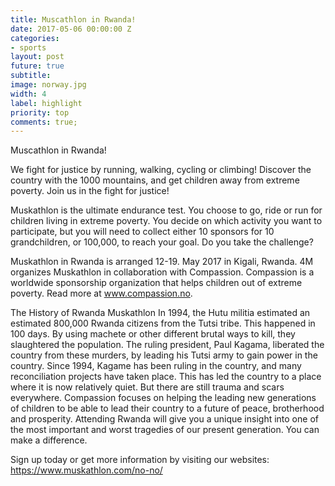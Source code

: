 ```yaml
---
title: Muscathlon in Rwanda!
date: 2017-05-06 00:00:00 Z
categories:
- sports
layout: post
future: true
subtitle: 
image: norway.jpg
width: 4
label: highlight
priority: top
comments: true;
---
```


Muscathlon in Rwanda!

We fight for justice by running, walking, cycling or climbing!
Discover the country with the 1000 mountains, and get children away from extreme poverty. Join us in the fight for justice!

Muskathlon is the ultimate endurance test. You choose to go, ride or run for children living in extreme poverty. You decide on which activity you want to participate, but you will need to collect either 10 sponsors for 10 grandchildren, or 100,000, to reach your goal. Do you take the challenge?

Muskathlon in Rwanda is arranged 12-19. May 2017 in Kigali, Rwanda. 4M organizes Muskathlon in collaboration with Compassion. Compassion is a worldwide sponsorship organization that helps children out of extreme poverty. Read more at www.compassion.no.

The History of Rwanda Muskathlon
In 1994, the Hutu militia estimated an estimated 800,000 Rwanda citizens from the Tutsi tribe. This happened in 100 days. By using machete or other different brutal ways to kill, they slaughtered the population. The ruling president, Paul Kagama, liberated the country from these murders, by leading his Tutsi army to gain power in the country. Since 1994, Kagame has been ruling in the country, and many reconciliation projects have taken place. This has led the country to a place where it is now relatively quiet. But there are still trauma and scars everywhere. Compassion focuses on helping the leading new generations of children to be able to lead their country to a future of peace, brotherhood and prosperity.
Attending Rwanda will give you a unique insight into one of the most important and worst tragedies of our present generation. You can make a difference.

Sign up today or get more information by visiting our websites: https://www.muskathlon.com/no-no/
